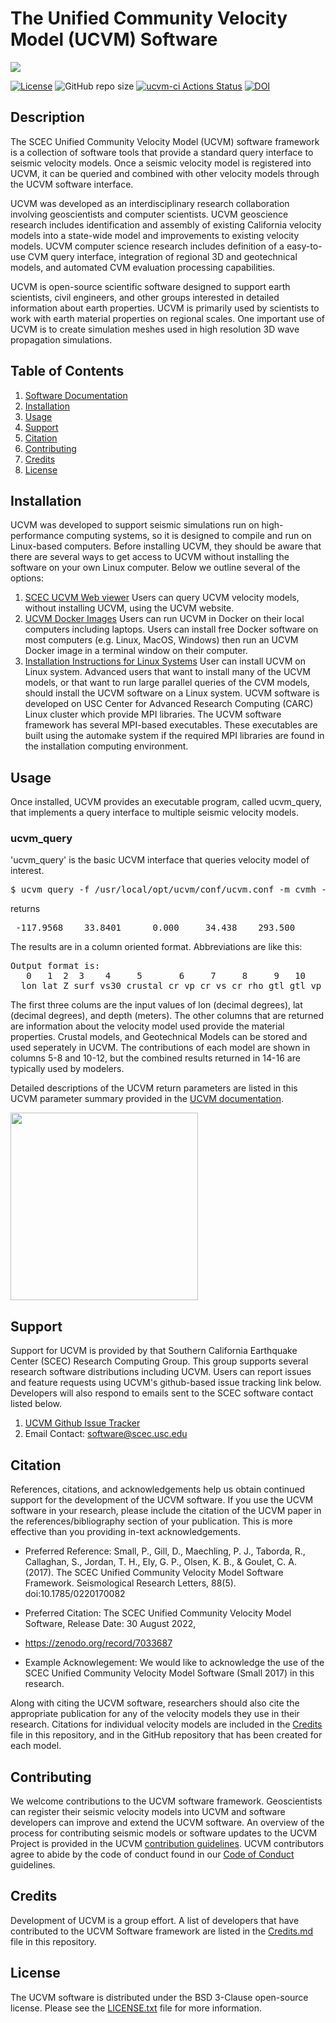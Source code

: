 # The Unified Community Velocity Model (UCVM) Software

<a href="https://github.com/sceccode/ucvm.git"><img src="https://github.com/sceccode/ucvm/wiki/images/ucvm_logo.png"></a>

[![License](https://img.shields.io/badge/License-BSD_3--Clause-blue.svg)](https://opensource.org/licenses/BSD-3-Clause)
![GitHub repo size](https://img.shields.io/github/repo-size/sceccode/ucvm)
[![ucvm-ci Actions Status](https://github.com/SCECcode/ucvm/workflows/ucvm-ci/badge.svg)](https://github.com/SCECcode/ucvm/actions)
[![DOI](https://zenodo.org/badge/358720931.svg)](https://zenodo.org/badge/latestdoi/358720931)

## Description 
The SCEC Unified Community Velocity Model (UCVM) software framework is a collection of software tools that provide a 
standard query interface to seismic velocity models. Once a seismic velocity model is registered into UCVM, it can 
be queried and combined with other velocity models through the UCVM software interface.

UCVM was developed as an interdisciplinary research collaboration involving geoscientists and 
computer scientists. UCVM geoscience research includes identification and assembly of existing California velocity 
models into a state-wide model and improvements to existing velocity models. UCVM computer science research includes 
definition of a easy-to-use CVM query interface, integration of regional 3D and geotechnical models, 
and automated CVM evaluation processing capabilities.

UCVM is open-source scientific software designed to support earth scientists, civil engineers, 
and other groups interested in detailed information about earth properties. 
UCVM is primarily used by scientists to work with earth material properties on regional scales. 
One important use of UCVM is to create simulation meshes used in high resolution 3D wave propagation simulations.


## Table of Contents
1. [Software Documentation](https://github.com/SCECcode/ucvm/wiki)
2. [Installation](#installation)
3. [Usage](#usage)
4. [Support](#support)
5. [Citation](#citation)
6. [Contributing](#contributing)
7. [Credits](#credits)
8. [License](#license)

## Installation
UCVM was developed to support seismic simulations run on high-performance computing systems, so it is designed to compile and run on Linux-based computers. Before installing UCVM, they should be aware that there are several ways to get access to UCVM without installing the software on your own Linux computer. Below we outline several of the options:
1. [SCEC UCVM Web viewer](http://moho.scec.org/UCVM_web/web/viewer.php) Users can query UCVM velocity models, without installing UCVM, using the UCVM website. 
2. [UCVM Docker Images](https://github.com/sceccode/ucvm_docker) Users can run UCVM in Docker on their local computers including laptops. Users can install free Docker software on most computers (e.g. Linux, MacOS, Windows) then run an UCVM Docker image in a terminal window on their computer. 
3. [Installation Instructions for Linux Systems](https://github.com/SCECcode/ucvm/wiki/How-to-Guides) User can install UCVM on Linux system. Advanced users that want to install many of the UCVM models, or that want to run large parallel queries of the CVM models, should install the UCVM software on a Linux system. UCVM software is developed on USC Center for Advanced Research Computing (CARC) Linux cluster which provide MPI libraries. The UCVM software framework has several MPI-based executables. These executables are built using the automake system if the required MPI libraries are found in the installation computing environment. 

## Usage 
Once installed, UCVM provides an executable program, called ucvm_query, that implements a query interface to multiple seismic velocity models.

### ucvm_query
'ucvm_query' is the basic UCVM interface that queries velocity model of interest.

<pre>
$ ucvm_query -f /usr/local/opt/ucvm/conf/ucvm.conf -m cvmh -l 33.84007,-117.95683,0.0
</pre>
returns
<pre>
 -117.9568    33.8401      0.000     34.438    293.500       cvmh   1238.170    120.690   1450.659       none      0.000      0.000      0.000      crust   1238.170    120.690   1450.65
</pre>

The results are in a column oriented format. Abbreviations are like this:
<pre>
Output format is:
   0   1  2  3    4     5       6     7     8     9   10      11    12       13     14      15     16
  lon lat Z surf vs30 crustal cr_vp cr_vs cr_rho gtl gtl_vp gtl_vs gtl_rho cmb_algo cmb_vp cmb_vs cmb_rho
</pre>

The first three colums are the input values of lon (decimal degrees), lat (decimal degrees), and depth (meters). The other columns that are returned are information about the velocity model used provide the material properties. Crustal models, and Geotechnical Models can be stored and used seperately in UCVM. The contributions of each model are shown in columns 5-8 and 10-12, but the combined results returned in 14-16 are typically used by modelers.

Detailed descriptions of the UCVM return parameters are listed in this UCVM parameter summary provided in the [UCVM documentation](https://github.com/sceccode/ucvm/wiki).

<a href="https://github.com/sceccode/ucvm/wiki/reference"><img src="https://github.com/sceccode/ucvm/wiki/images/UCVM_Query_Params.png" width="300"></a>

## Support
Support for UCVM is provided by that Southern California Earthquake Center (SCEC) Research Computing Group. This group supports several research software distributions including UCVM. Users can report issues and feature requests using UCVM's github-based issue tracking link below. Developers will also respond to emails sent to the SCEC software contact listed below.
1. [UCVM Github Issue Tracker](https://github.com/SCECcode/ucvm/issues)
2. Email Contact: software@scec.usc.edu

## Citation
References, citations, and acknowledgements help us obtain continued support for the development of the UCVM software. If you use the UCVM software in your research, please include the citation of the UCVM paper in the references/bibliography section of your publication. This is more effective than you providing in-text acknowledgements. 

* Preferred Reference: Small, P., Gill, D., Maechling, P. J., Taborda, R., Callaghan, S., Jordan, T. H., Ely, G. P., Olsen, K. B., & Goulet, C. A. (2017). The SCEC Unified Community Velocity Model Software Framework. Seismological Research Letters, 88(5). doi:10.1785/0220170082

* Preferred Citation: The SCEC Unified Community Velocity Model Software, Release Date: 30 August 2022, 
* https://zenodo.org/record/7033687

* Example Acknowlegement: We would like to acknowledge the use of the SCEC Unified Community Velocity Model Software (Small 2017) in this research. 

Along with citing the UCVM software, researchers should also cite the appropriate publication for any of the velocity models they use in their research. Citations for individual velocity models are included in the [Credits](CREDITS.md) file in this repository, and in the GitHub repository that has been created for each model.

## Contributing
We welcome contributions to the UCVM software framework. 
Geoscientists can register their seismic velocity models into UCVM and software developers can 
improve and extend the UCVM software. An overview of the process for contributing seismic models or 
software updates to the UCVM Project is provided in the UCVM [contribution guidelines](CONTRIBUTING.md). 
UCVM contributors agree to abide by the code of conduct found in our [Code of Conduct](CODE_OF_CONDUCT.md) guidelines.

## Credits
Development of UCVM is a group effort. A list of developers that have contributed to the UCVM Software framework 
are listed in the [Credits.md](CREDITS.md) file in this repository.

## License
The UCVM software is distributed under the BSD 3-Clause open-source license. 
Please see the [LICENSE.txt](LICENSE.txt) file for more information.
